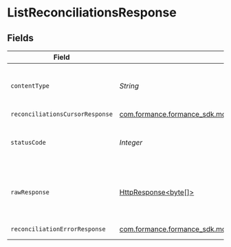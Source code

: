 # ListReconciliationsResponse


## Fields

| Field                                                                                                                         | Type                                                                                                                          | Required                                                                                                                      | Description                                                                                                                   |
| ----------------------------------------------------------------------------------------------------------------------------- | ----------------------------------------------------------------------------------------------------------------------------- | ----------------------------------------------------------------------------------------------------------------------------- | ----------------------------------------------------------------------------------------------------------------------------- |
| `contentType`                                                                                                                 | *String*                                                                                                                      | :heavy_check_mark:                                                                                                            | HTTP response content type for this operation                                                                                 |
| `reconciliationsCursorResponse`                                                                                               | [com.formance.formance_sdk.models.shared.ReconciliationsCursorResponse](../../models/shared/ReconciliationsCursorResponse.md) | :heavy_minus_sign:                                                                                                            | OK                                                                                                                            |
| `statusCode`                                                                                                                  | *Integer*                                                                                                                     | :heavy_check_mark:                                                                                                            | HTTP response status code for this operation                                                                                  |
| `rawResponse`                                                                                                                 | [HttpResponse<byte[]>](https://docs.oracle.com/en/java/javase/11/docs/api/java.net.http/java/net/http/HttpResponse.html)      | :heavy_minus_sign:                                                                                                            | Raw HTTP response; suitable for custom response parsing                                                                       |
| `reconciliationErrorResponse`                                                                                                 | [com.formance.formance_sdk.models.shared.ReconciliationErrorResponse](../../models/shared/ReconciliationErrorResponse.md)     | :heavy_minus_sign:                                                                                                            | Error response                                                                                                                |